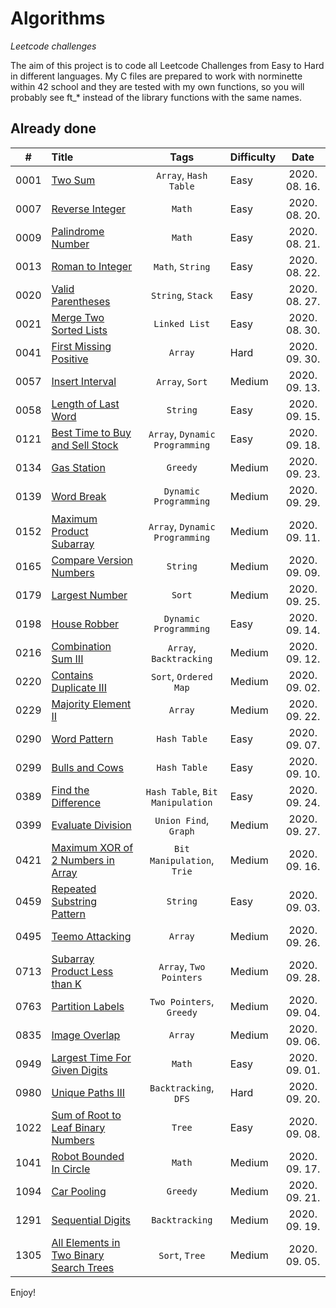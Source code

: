 # Algorithms
*Leetcode challenges*

The aim of this project is to code all Leetcode Challenges from Easy to Hard in different languages. My C files are prepared to work with norminette within 42 school and they are tested with my own functions, so you will probably see ft_* instead of the library functions with the same names.

## Already done
| # | Title | Tags | Difficulty | Date |
|:---:|:---|:---:|:---|:---:|
| 0001 | [Two Sum](./document.md/#two-sum) | `Array`, `Hash Table`| Easy | 2020. 08. 16. |
| 0007 | [Reverse Integer](./document.md/#reverse-integer) | `Math` | Easy | 2020. 08. 20. |
| 0009 | [Palindrome Number](./document.md/#palindrome-number) | `Math` | Easy | 2020. 08. 21. |
| 0013 | [Roman to Integer](./document.md/#roman-to-integer) | `Math`, `String` | Easy | 2020. 08. 22. |
| 0020 | [Valid Parentheses](./document.md/#valid-parentheses) | `String`, `Stack` | Easy | 2020. 08. 27. |
| 0021 | [Merge Two Sorted Lists](./document.md/#merge-two-sorted-lists) | `Linked List` | Easy | 2020. 08. 30. |
| 0041 | [First Missing Positive](./document.md/#first-missing-positive) | `Array` | Hard | 2020. 09. 30. |
| 0057 | [Insert Interval](./document.md/#insert-interval) | `Array`, `Sort` | Medium | 2020. 09. 13. |
| 0058 | [Length of Last Word](./document.md/#length-of-last-word) | `String` | Easy | 2020. 09. 15. |
| 0121 | [Best Time to Buy and Sell Stock](./document.md/#best-time-to-buy-and-sell-stock) | `Array`, `Dynamic Programming` | Easy | 2020. 09. 18. |
| 0134 | [Gas Station](./document.md/#gas-station) | `Greedy` | Medium | 2020. 09. 23. |
| 0139 | [Word Break](./document.md/#word-break) | `Dynamic Programming` | Medium | 2020. 09. 29. |
| 0152 | [Maximum Product Subarray](./document.md/#maximum-product-subarray) | `Array`, `Dynamic Programming` | Medium | 2020. 09. 11. |
| 0165 | [Compare Version Numbers](./document.md/#compare-version-numbers) | `String` | Medium | 2020. 09. 09. |
| 0179 | [Largest Number](./document.md/#largest-number) | `Sort` | Medium | 2020. 09. 25. |
| 0198 | [House Robber](./document.md/#house-robber) | `Dynamic Programming` | Easy | 2020. 09. 14. |
| 0216 | [Combination Sum III](./document.md/#combination-sum-iii) | `Array`, `Backtracking` | Medium | 2020. 09. 12. |
| 0220 | [Contains Duplicate III](./document.md/#contains-duplicate-iii) | `Sort`, `Ordered Map` | Medium | 2020. 09. 02. |
| 0229 | [Majority Element II](./document.md/#majority-element-ii) | `Array` | Medium | 2020. 09. 22. |
| 0290 | [Word Pattern](./document.md/#word-pattern) | `Hash Table` | Easy | 2020. 09. 07. |
| 0299 | [Bulls and Cows](./document.md/#bulls-and-cows) | `Hash Table` | Easy | 2020. 09. 10. |
| 0389 | [Find the Difference](./document.md/#find-the-difference) | `Hash Table`, `Bit Manipulation` | Easy | 2020. 09. 24. |
| 0399 | [Evaluate Division](./document.md/#evaluate-division) | `Union Find`, `Graph` | Medium | 2020. 09. 27. |
| 0421 | [Maximum XOR of 2 Numbers in Array](./document.md/#maximum-xor-of-two-numbers-in-an-array) | `Bit Manipulation`, `Trie` | Medium | 2020. 09. 16. |
| 0459 | [Repeated Substring Pattern](./document.md/#repeated-substring-pattern) | `String` | Easy | 2020. 09. 03. |
| 0495 | [Teemo Attacking](./document.md/#teemo-attacking) | `Array` | Medium | 2020. 09. 26. |
| 0713 | [Subarray Product Less than K](./document.md/#subarray-product-less-than-k) | `Array`, `Two Pointers` | Medium | 2020. 09. 28. |
| 0763 | [Partition Labels](./document.md/#partition-labels) | `Two Pointers`, `Greedy` | Medium | 2020. 09. 04. |
| 0835 | [Image Overlap](./document.md/#image-overlap) | `Array` | Medium | 2020. 09. 06. |
| 0949 | [Largest Time For Given Digits](./document.md/#largest-time-for-given-digits) | `Math` | Easy | 2020. 09. 01. |
| 0980 | [Unique Paths III](./document.md/#unique-paths-iii) | `Backtracking`, `DFS` | Hard | 2020. 09. 20. |
| 1022 | [Sum of Root to Leaf Binary Numbers](./document.md/#sum-of-root-to-leaf-binary-numbers) | `Tree` | Easy | 2020. 09. 08. |
| 1041 | [Robot Bounded In Circle](./document.md/#robot-bounded-in-circle) | `Math` | Medium | 2020. 09. 17. |
| 1094 | [Car Pooling](./document.md/#car-pooling) | `Greedy` | Medium | 2020. 09. 21. |
| 1291 | [Sequential Digits](./document.md/#sequential-digits) | `Backtracking` | Medium | 2020. 09. 19. |
| 1305 | [All Elements in Two Binary Search Trees](./document.md/#all-elements-in-two-binary-search-trees) | `Sort`, `Tree` | Medium | 2020. 09. 05. |

Enjoy!
